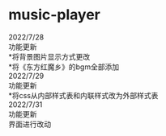 # music-player
2022/7/28<br>
功能更新<br>
*将背景图片显示方式更改<br>
*将《东方红魔乡》的bgm全部添加<br>
2022/7/29<br>
功能更新<br>
*将css从内部样式表和内联样式改为外部样式表<br>
2022/7/31<br>
 功能更新<br>
 界面进行改动<br>

